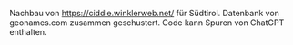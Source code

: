 Nachbau von https://ciddle.winklerweb.net/ für Südtirol. Datenbank von geonames.com zusammen geschustert. Code kann Spuren von ChatGPT enthalten.
